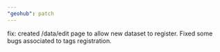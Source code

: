 ```yaml
---
"geohub": patch
---
```


fix: created /data/edit page to allow new dataset to register. Fixed some bugs associated to tags registration.
